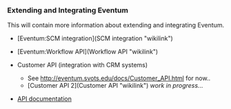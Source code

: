 ### Extending and Integrating Eventum

This will contain more information about extending and integrating Eventum.

-   [Eventum:SCM integration](SCM integration "wikilink")
-   [Eventum:Workflow API](Workflow API "wikilink")
-   Customer API (integration with CRM systems)
    -   See <http://eventum.svots.edu/docs/Customer_API.html> for now..
    -   [Customer API 2](Customer API "wikilink") *work in progress...*

-   [API documentation](http://eventum.mysql.org/phpdoc/)
